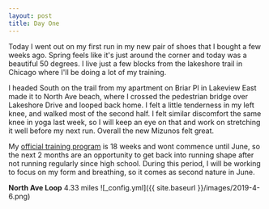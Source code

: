 ```yaml
---
layout: post
title: Day One
---
```


Today I went out on my first run in my new pair of shoes that I bought a few weeks ago. Spring feels like it's just around the corner and today was a beautiful 50 degrees. I live just a few blocks from the lakeshore trail in Chicago where I'll be doing a lot of my training.

I headed South on the trail from my apartment on Briar Pl in Lakeview East made it to North Ave beach, where I crossed the pedestrian bridge over Lakeshore Drive and looped back home. I felt a little tenderness in my left knee, and walked most of the second half. I felt similar discomfort the same knee in yoga last week, so I will keep an eye on that and work on stretching it well before my next run. Overall the new Mizunos felt great.

My [official training program](https://www.halhigdon.com/training-programs/marathon-training/novice-1-marathon/) is 18 weeks and wont commence until June, so the next 2 months are an opportunity to get back into running shape after not running regularly since high school. During this period, I will be working to focus on my form and breathing, so it comes as second nature in June.


**North Ave Loop** 4.33 miles
![_config.yml]({{ site.baseurl }}/images/2019-4-6.png)